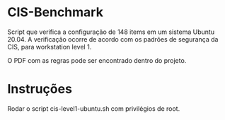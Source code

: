 # CIS-Benchmark
Script que verifica a configuração de 148 items em um sistema Ubuntu 20.04. A verificação ocorre de acordo com os padrões de segurança da CIS, para workstation level 1. 

O PDF com as regras pode ser encontrado dentro do projeto.

# Instruções

Rodar o script cis-level1-ubuntu.sh com privilégios de root.
